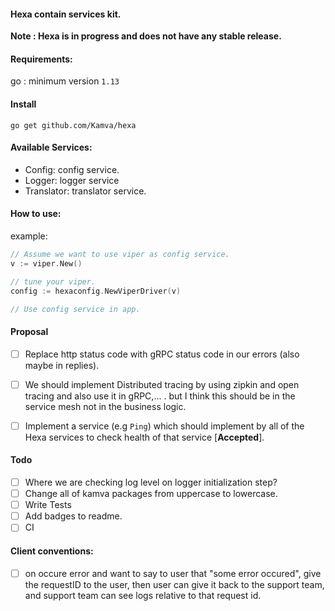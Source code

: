 #### Hexa contain services kit.

__Note : Hexa is in progress and does not have any stable release.__

#### Requirements:
go : minimum version `1.13`

#### Install
```
go get github.com/Kamva/hexa
```

#### Available Services:
- Config: config service.
- Logger: logger service
- Translator: translator service.

#### How to use:
example:
```go
// Assume we want to use viper as config service.
v := viper.New()

// tune your viper.
config := hexaconfig.NewViperDriver(v)

// Use config service in app.
```

#### Proposal
- [ ] Replace http status code with gRPC status code in our errors (also maybe in replies).

- [ ] We should implement Distributed tracing by using zipkin and open tracing and also use it in gRPC,... . but I think this
should be in the service mesh not in the business logic.

- [ ] Implement a service (e.g `Ping`) which should implement by all of the Hexa services to check health of that service [**Accepted**].

#### Todo
- [ ] Where we are checking log level on logger initialization step?
- [ ] Change all of kamva packages from uppercase to lowercase.
- [ ] Write Tests
- [ ] Add badges to readme.
- [ ] CI

#### Client conventions:
- [ ] on occure error and want to say to user that "some error occured",  give the requestID to the user, then user can give it back to the support team, and support team can see logs relative to that request id.
